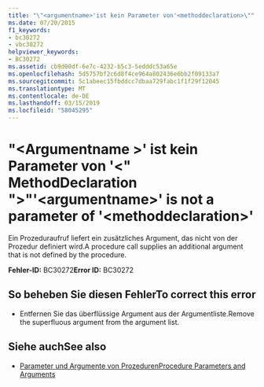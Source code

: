 ```yaml
---
title: "\"<argumentname>'ist kein Parameter von'<methoddeclaration>\""
ms.date: 07/20/2015
f1_keywords:
- bc30272
- vbc30272
helpviewer_keywords:
- BC30272
ms.assetid: cb9d00df-6e7c-4232-b5c3-5edddc53a65e
ms.openlocfilehash: 5d5757bf2c6d8f4ce964a802436e6bb2f09133a7
ms.sourcegitcommit: 5c1abeec15fbddcc7dbaa729fabc1f1f29f12045
ms.translationtype: MT
ms.contentlocale: de-DE
ms.lasthandoff: 03/15/2019
ms.locfileid: "58045295"
---
```

# <a name="argumentname-is-not-a-parameter-of-methoddeclaration"></a><span data-ttu-id="f5c92-102">"\<Argumentname >' ist kein Parameter von '\<" MethodDeclaration ">"</span><span class="sxs-lookup"><span data-stu-id="f5c92-102">'\<argumentname>' is not a parameter of '\<methoddeclaration>'</span></span>
<span data-ttu-id="f5c92-103">Ein Prozeduraufruf liefert ein zusätzliches Argument, das nicht von der Prozedur definiert wird.</span><span class="sxs-lookup"><span data-stu-id="f5c92-103">A procedure call supplies an additional argument that is not defined by the procedure.</span></span>  
  
 <span data-ttu-id="f5c92-104">**Fehler-ID:** BC30272</span><span class="sxs-lookup"><span data-stu-id="f5c92-104">**Error ID:** BC30272</span></span>  
  
## <a name="to-correct-this-error"></a><span data-ttu-id="f5c92-105">So beheben Sie diesen Fehler</span><span class="sxs-lookup"><span data-stu-id="f5c92-105">To correct this error</span></span>  
  
-   <span data-ttu-id="f5c92-106">Entfernen Sie das überflüssige Argument aus der Argumentliste.</span><span class="sxs-lookup"><span data-stu-id="f5c92-106">Remove the superfluous argument from the argument list.</span></span>  
  
## <a name="see-also"></a><span data-ttu-id="f5c92-107">Siehe auch</span><span class="sxs-lookup"><span data-stu-id="f5c92-107">See also</span></span>

- [<span data-ttu-id="f5c92-108">Parameter und Argumente von Prozeduren</span><span class="sxs-lookup"><span data-stu-id="f5c92-108">Procedure Parameters and Arguments</span></span>](../../visual-basic/programming-guide/language-features/procedures/procedure-parameters-and-arguments.md)
